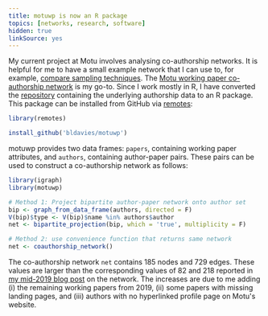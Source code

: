 ```yaml
---
title: motuwp is now an R package
topics: [networks, research, software]
hidden: true
linkSource: yes
---
```


My current project at Motu involves analysing co-authorship networks.
It is helpful for me to have a small example network that I can use to, for example, [compare sampling techniques][sampling-post].
The [Motu working paper co-authorship network](/blog/coauthorship-networks-motu/) is my go-to.
Since I work mostly in R, I have converted the [repository](https://github.com/bldavies/motuwp) containing the underlying authorship data to an R package.
This package can be installed from GitHub via [remotes](https://github.com/r-lib/remotes):

```r
library(remotes)

install_github('bldavies/motuwp')
```
 
motuwp provides two data frames: `papers`, containing working paper attributes, and `authors`, containing author-paper pairs.
These pairs can be used to construct a co-authorship network as follows:

```r
library(igraph)
library(motuwp)

# Method 1: Project bipartite author-paper network onto author set
bip <- graph_from_data_frame(authors, directed = F)
V(bip)$type <- V(bip)$name %in% authors$author
net <- bipartite_projection(bip, which = 'true', multiplicity = F)

# Method 2: use convenience function that returns same network
net <- coauthorship_network()
```

The co-authorship network `net` contains 185 nodes and 729 edges.
These values are larger than the corresponding values of 82 and 218 reported in [my mid-2019 blog post][sampling-post] on the network.
The increases are due to me adding (i) the remaining working papers from 2019, (ii) some papers with missing landing pages, and (iii) authors with no hyperlinked profile page on Motu's website.

[sampling-post]: /blog/sampling-motu-coauthorship-network/
